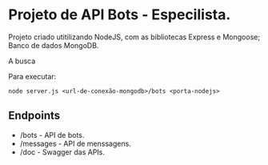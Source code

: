 # Projeto de API Bots - Especilista.

Projeto criado utitilizando NodeJS, com as bibliotecas Express e Mongoose; Banco de dados MongoDB.

A busca 

Para executar: 
```
node server.js <url-de-conexão-mongodb>/bots <porta-nodejs>
```

## Endpoints
* /bots - API de bots.
* /messages - API de menssagens.
* /doc - Swagger das APIs.


